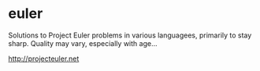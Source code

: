 euler
=====

Solutions to Project Euler problems in various languagees, primarily to stay sharp. Quality may vary, especially with age...

http://projecteuler.net
